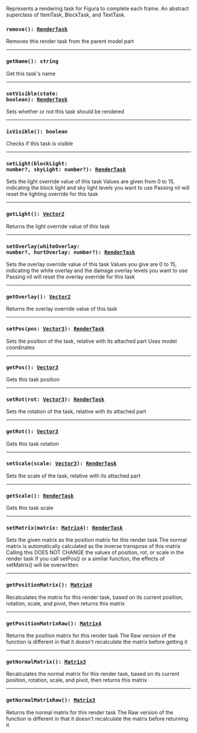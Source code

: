 Represents a rendering task for Figura to complete each frame.
An abstract superclass of ItemTask, BlockTask, and TextTask.

### <code>remove(): [RenderTask](./RenderTask)</code>

Removes this render task from the parent model part

---

### <code>getName(): string</code>

Get this task's name

---

### <code>setVisible(state: boolean): [RenderTask](./RenderTask)</code>

Sets whether or not this task should be rendered

---

### <code>isVisible(): boolean</code>

Checks if this task is visible

---

### <code>setLight(blockLight: number?, skyLight: number?): [RenderTask](./RenderTask)</code>

Sets the light override value of this task
Values are given from 0 to 15, indicating the block light and sky light levels you want to use
Passing nil will reset the lighting override for this task

---

### <code>getLight(): [Vector2](./Vectors/Vector2)</code>

Returns the light override value of this task

---

### <code>setOverlay(whiteOverlay: number?, hurtOverlay: number?): [RenderTask](./RenderTask)</code>

Sets the overlay override value of this task
Values you give are 0 to 15, indicating the white overlay and the damage overlay levels you want to use
Passing nil will reset the overlay override for this task

---

### <code>getOverlay(): [Vector2](./Vectors/Vector2)</code>

Returns the overlay override value of this task

---

### <code>setPos(pos: [Vector3](./Vectors/Vector3)): [RenderTask](./RenderTask)</code>

Sets the position of the task, relative with its attached part
Uses model coordinates

---

### <code>getPos(): [Vector3](./Vectors/Vector3)</code>

Gets this task position

---

### <code>setRot(rot: [Vector3](./Vectors/Vector3)): [RenderTask](./RenderTask)</code>

Sets the rotation of the task, relative with its attached part

---

### <code>getRot(): [Vector3](./Vectors/Vector3)</code>

Gets this task rotation

---

### <code>setScale(scale: [Vector3](./Vectors/Vector3)): [RenderTask](./RenderTask)</code>

Sets the scale of the task, relative with its attached part

---

### <code>getScale(): [RenderTask](./RenderTask)</code>

Gets this task scale

---

### <code>setMatrix(matrix: [Matrix4](./Matrices/Matrix4)): [RenderTask](./RenderTask)</code>

Sets the given matrix as the position matrix for this render task
The normal matrix is automatically calculated as the inverse transpose of this matrix
Calling this DOES NOT CHANGE the values of position, rot, or scale in the render task
If you call setPos() or a similar function, the effects of setMatrix() will be overwritten

---

### <code>getPositionMatrix(): [Matrix4](./Matrices/Matrix4)</code>

Recalculates the matrix for this render task, based on its current position, rotation, scale, and pivot, then returns this matrix

---

### <code>getPositionMatrixRaw(): [Matrix4](./Matrices/Matrix4)</code>

Returns the position matrix for this render task
The Raw version of the function is different in that it doesn't recalculate the matrix before getting it

---

### <code>getNormalMatrix(): [Matrix3](./Matrices/Matrix3)</code>

Recalculates the normal matrix for this render task, based on its current position, rotation, scale, and pivot, then returns this matrix

---

### <code>getNormalMatrixRaw(): [Matrix3](./Matrices/Matrix3)</code>

Returns the normal matrix for this render task
The Raw version of the function is different in that it doesn't recalculate the matrix before returning it
